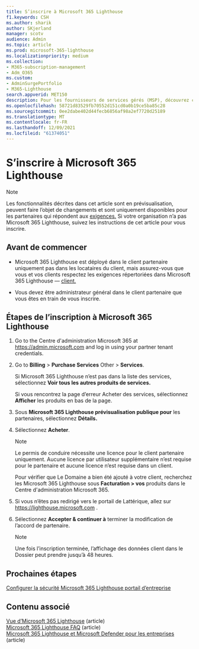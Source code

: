 ```yaml
---
title: S’inscrire à Microsoft 365 Lighthouse
f1.keywords: CSH
ms.author: sharik
author: SKjerland
manager: scotv
audience: Admin
ms.topic: article
ms.prod: microsoft-365-lighthouse
ms.localizationpriority: medium
ms.collection:
- M365-subscription-management
- Adm_O365
ms.custom:
- AdminSurgePortfolio
- M365-Lighthouse
search.appverid: MET150
description: Pour les fournisseurs de services gérés (MSP), découvrez comment s’inscrire à Microsoft 365 Lighthouse.
ms.openlocfilehash: 58721d83529fb70552d151cd0a0b19ce5ba85c28
ms.sourcegitcommit: 0ee2dabe402d44fecb6856af98a2ef7720d25189
ms.translationtype: MT
ms.contentlocale: fr-FR
ms.lasthandoff: 12/09/2021
ms.locfileid: "61374051"
---
```

# <a name="sign-up-for-microsoft-365-lighthouse"></a>S’inscrire à Microsoft 365 Lighthouse

> [!NOTE]
> Les fonctionnalités décrites dans cet article sont en prévisualisation, peuvent faire l’objet de changements et sont uniquement disponibles pour les partenaires qui répondent aux [exigences.](m365-lighthouse-requirements.md) Si votre organisation n’a pas Microsoft 365 Lighthouse, suivez les instructions de cet article pour vous inscrire.

## <a name="before-you-begin"></a>Avant de commencer

- Microsoft 365 Lighthouse est déployé dans le client partenaire uniquement pas dans les locataires du client, mais assurez-vous que vous et vos clients respectez les exigences répertoriées dans Microsoft 365 Lighthouse &mdash; [client.](m365-lighthouse-requirements.md)

- Vous devez être administrateur général dans le client partenaire que vous êtes en train de vous inscrire.

## <a name="steps-to-sign-up-for-microsoft-365-lighthouse"></a>Étapes de l’inscription à Microsoft 365 Lighthouse

1. Go to the Centre d'administration Microsoft 365 at <a href="https://go.microsoft.com/fwlink/p/?linkid=2024339" target="_blank">https://admin.microsoft.com</a> and log in using your partner tenant credentials. 

1. Go to **Billing**  >  **Purchase Services** Other  >  **Services**.

    Si Microsoft 365 Lighthouse n’est pas dans la liste des services, sélectionnez **Voir tous les autres produits de services.**

    Si vous rencontrez la page d’erreur Acheter des services, sélectionnez **Afficher** les produits en bas de la page.

1. Sous **Microsoft 365 Lighthouse prévisualisation publique pour** les partenaires, sélectionnez **Détails.** 

1. Sélectionnez **Acheter**.

    > [!NOTE]
    > Le permis de conduire nécessite une licence pour le client partenaire uniquement. Aucune licence par utilisateur supplémentaire n’est requise pour le partenaire et aucune licence n’est requise dans un client. 

    Pour vérifier que Le Domaine a bien été ajouté à votre client, recherchez les Microsoft 365 Lighthouse sous **Facturation > vos** produits dans le Centre d'administration Microsoft 365.

1. Si vous n’êtes pas redirigé vers le portail de Lattérique, allez sur <a href="https://go.microsoft.com/fwlink/p/?linkid=2168110" target="_blank">https://lighthouse.microsoft.com</a> .

1. Sélectionnez **Accepter & continuer à** terminer la modification de l’accord de partenaire.

    > [!NOTE]
    > Une fois l’inscription terminée, l’affichage des données client dans le Dossier peut prendre jusqu’à 48 heures.

## <a name="next-steps"></a>Prochaines étapes

[Configurer la sécurité Microsoft 365 Lighthouse portail d’entreprise](m365-lighthouse-configure-portal-security.md) 

## <a name="related-content"></a>Contenu associé

[Vue d’Microsoft 365 Lighthouse](m365-lighthouse-overview.md) (article)   
[Microsoft 365 Lighthouse FAQ](m365-lighthouse-faq.yml) (article)   
[Microsoft 365 Lighthouse et Microsoft Defender pour les entreprises](../security/defender-business/mdb-lighthouse-integration.md) (article)
